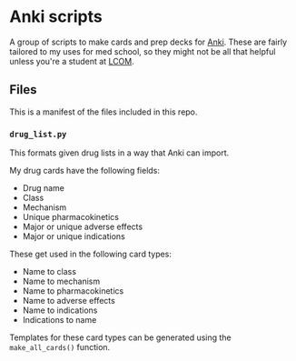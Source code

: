 # Anki scripts
A group of scripts to make cards and prep decks for [Anki](https://apps.ankiweb.net/).
These are fairly tailored to my uses for med school, so they might not be all that helpful unless you're a student at [LCOM](https://med.uvm.edu/).

## Files
This is a manifest of the files included in this repo.
### `drug_list.py`
This formats given drug lists in a way that Anki can import.

My drug cards have the following fields:
- Drug name
- Class
- Mechanism
- Unique pharmacokinetics
- Major or unique adverse effects
- Major or unique indications

These get used in the following card types:
- Name to class
- Name to mechanism
- Name to pharmacokinetics
- Name to adverse effects
- Name to indications
- Indications to name

Templates for these card types can be generated using the `make_all_cards()`
function.
